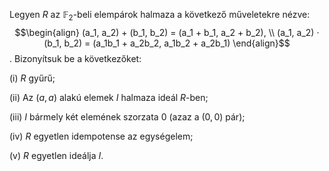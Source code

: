 Legyen $R$ az $\mathbb{F}_2$-beli elempárok halmaza a következő műveletekre nézve: 
$$\begin{align}
	(a_1, a_2) + (b_1, b_2) = (a_1 + b_1, a_2 + b_2), \\ 
	(a_1, a_2) · (b_1, b_2) = (a_1b_1 + a_2b_2, a_1b_2 + a_2b_1)
\end{align}$$. 
Bizonyítsuk be a következőket: 

(i) $R$ gyűrű; 

(ii) Az $(a, a)$ alakú elemek $I$ halmaza ideál $R$-ben; 

(iii) $I$ bármely két elemének szorzata $0$ (azaz a $(0, 0)$ pár); 

(iv) $R$ egyetlen idempotense az egységelem; 

(v) $R$ egyetlen ideálja $I$.